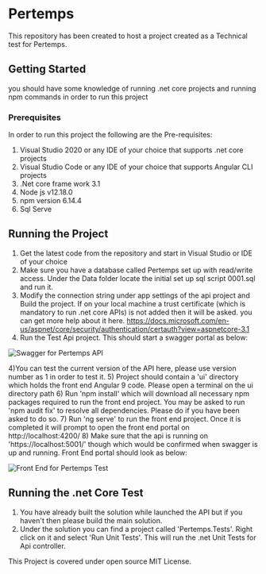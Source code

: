 # Pertemps
This repository has been created to host a project created as a Technical test for Pertemps.

## Getting Started
you should have some knowledge of running .net core projects and running npm commands in order to run this project

### Prerequisites
In order to run this project the following are the Pre-requisites:
1) Visual Studio 2020 or any IDE of your choice that supports .net core projects
2) Visual Studio Code or any IDE of your choice that supports Angular CLI projects
3) .Net core frame work 3.1
4) Node js v12.18.0
5) npm version 6.14.4
6) Sql Serve

## Running the Project
1) Get the latest code from the repository and start in Visual Studio or IDE of your choice
2) Make sure you have a database called Pertemps set up with read/write access. Under the Data folder locate the initial set up sql script 0001.sql and run it.
3) Modify the connection string under app settings of the api project and Build the project. If on your local machine a trust certificate (which is mandatory to run .net core APIs) is not added then it will be asked. 
you can get more help about it here. https://docs.microsoft.com/en-us/aspnet/core/security/authentication/certauth?view=aspnetcore-3.1
4) Run the Test Api project. This should start a swagger portal as below:

![Swagger for Pertemps API](http://samlad.co.uk/clientimages/pertemps/swagger.png)

4)You can test the current version of the API here, please use version number as 1 in order to test it.
5) Project should contain a 'ui' directory which holds the front end Angular 9 code. Please open a terminal on the ui directory path
6) Run 'npm install' which will download all necessary npm packages required to run the front end project. You may be asked to run 'npm audit fix' to resolve all dependencies.
Please do if you have been asked to do so.
7) Run 'ng serve' to run the front end project. Once it is completed it will prompt to open the front end portal on http://localhost:4200/
8) Make sure that the api is running on 'https://localhost:5001/' though which would be confirmed when swagger is up and running. Front End portal should look as below:

![Front End for Pertemps Test](http://samlad.co.uk/clientimages/pertemps/ui.png)

## Running the .net Core Test
1) You have already built the solution while launched the API but if you haven't then please build the main solution.
2) Under the solution you can find a project called 'Pertemps.Tests'. Right click on it and select 'Run Unit Tests'. This will run the .net Unit Tests for Api controller.






This Project is covered under open source MIT License.

